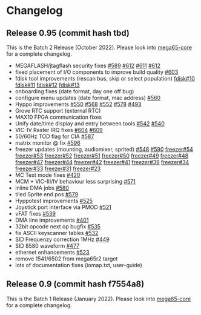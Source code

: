 
# Changelog

## Release 0.95 (commit hash tbd)

This is the Batch 2 Release (October 2022). Please look into
[mega65-core](https://github.com/MEGA65/mega65-core/issues) for a
complete changelog.

 - MEGAFLASH/jtagflash security fixes
   [#589](https://github.com/MEGA65/mega65-core/issues/589)
   [#612](https://github.com/MEGA65/mega65-core/issues/612)
   [#611](https://github.com/MEGA65/mega65-core/issues/611)
   [#612](https://github.com/MEGA65/mega65-core/issues/612)
 - fixed placement of I/O components to improve build quality
   [#603](https://github.com/MEGA65/mega65-core/issues/603)
 - fdisk tool improvements (rescan bus, skip or select population)
   [fdisk#10](https://github.com/MEGA65/mega65-fdisk/issues/10)
   [fdisk#11](https://github.com/MEGA65/mega65-fdisk/issues/11)
   [fdisk#12](https://github.com/MEGA65/mega65-fdisk/issues/12)
   [fdisk#13](https://github.com/MEGA65/mega65-fdisk/issues/13)
 - onboarding fixes (date format, day one off bug)
 - configure menu updates (date format, mac address)
   [#560](https://github.com/MEGA65/mega65-core/issues/560)
 - Hyppo improvements
   [#550](https://github.com/MEGA65/mega65-core/issues/550)
   [#568](https://github.com/MEGA65/mega65-core/issues/568)
   [#552](https://github.com/MEGA65/mega65-core/issues/552)
   [#578](https://github.com/MEGA65/mega65-core/issues/578)
   [#493](https://github.com/MEGA65/mega65-core/issues/493)
 - Grove RTC support (external RTC)
 - MAX10 FPGA communication fixes
 - Unify date/time display and entry between tools
   [#542](https://github.com/MEGA65/mega65-core/issues/542)
   [#540](https://github.com/MEGA65/mega65-core/issues/540)
 - VIC-IV Raster IRQ fixes
   [#604](https://github.com/MEGA65/mega65-core/issues/604)
   [#609](https://github.com/MEGA65/mega65-core/issues/609)
 - 50/60Hz TOD flag for CIA
   [#587](https://github.com/MEGA65/mega65-core/issues/587)
 - matrix monitor @ fix
   [#596](https://github.com/MEGA65/mega65-core/issues/596)
 - freezer updates (mounting, audiomixer, sprited)
   [#548](https://github.com/MEGA65/mega65-core/issues/548)
   [#590](https://github.com/MEGA65/mega65-core/issues/590)
   [freezer#54](https://github.com/MEGA65/mega65-freezemenu/issues/54)
   [freezer#53](https://github.com/MEGA65/mega65-freezemenu/issues/53)
   [freezer#52](https://github.com/MEGA65/mega65-freezemenu/issues/52)
   [freezer#51](https://github.com/MEGA65/mega65-freezemenu/issues/51)
   [freezer#50](https://github.com/MEGA65/mega65-freezemenu/issues/50)
   [freezer#49](https://github.com/MEGA65/mega65-freezemenu/issues/49)
   [freezer#48](https://github.com/MEGA65/mega65-freezemenu/issues/48)
   [freezer#47](https://github.com/MEGA65/mega65-freezemenu/issues/47)
   [freezer#44](https://github.com/MEGA65/mega65-freezemenu/issues/44)
   [freezer#42](https://github.com/MEGA65/mega65-freezemenu/issues/42)
   [freezer#41](https://github.com/MEGA65/mega65-freezemenu/issues/41)
   [freezer#39](https://github.com/MEGA65/mega65-freezemenu/issues/39)
   [freezer#34](https://github.com/MEGA65/mega65-freezemenu/issues/34)
   [freezer#33](https://github.com/MEGA65/mega65-freezemenu/issues/33)
   [freezer#31](https://github.com/MEGA65/mega65-freezemenu/issues/31)
   [freezer#23](https://github.com/MEGA65/mega65-freezemenu/issues/23)
 - MC Text mode fixes
   [#420](https://github.com/MEGA65/mega65-core/issues/420)
 - MCM + VIC-III/IV behaviour less surprising
   [#571](https://github.com/MEGA65/mega65-core/issues/571)
 - inline DMA jobs
   [#580](https://github.com/MEGA65/mega65-core/issues/580)
 - tiled Sprite end pos
   [#579](https://github.com/MEGA65/mega65-core/issues/579)
 - Hyppotest improvements
   [#525](https://github.com/MEGA65/mega65-core/issues/525)
 - Joystick port interface via PMOD
   [#521](https://github.com/MEGA65/mega65-core/issues/521)
 - vFAT fixes
   [#539](https://github.com/MEGA65/mega65-core/issues/539)
 - DMA line improvements
   [#401](https://github.com/MEGA65/mega65-core/issues/401)
 - 32bit opcode next op bugfix
   [#535](https://github.com/MEGA65/mega65-core/issues/535)
 - fix ASCII keyscanner tables
   [#532](https://github.com/MEGA65/mega65-core/issues/532)
 - SID Frequenzy correction 1MHz
   [#449](https://github.com/MEGA65/mega65-core/issues/449)
 - SID 8580 waveform
   [#477](https://github.com/MEGA65/mega65-core/issues/477)
 - ethernet enhancements
   [#523](https://github.com/MEGA65/mega65-core/issues/523)
 - remove 1541/6502 from mega65r2 target
 - lots of documentation fixes (iomap.txt, user-guide)

## Release 0.9 (commit hash f7554a8)

This is the Batch 1 Release (January 2022). Please look into
[mega65-core](https://github.com/MEGA65/mega65-core/) for a
complete changelog.
